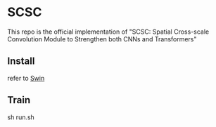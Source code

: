 # SCSC
This repo is the official implementation of "SCSC: Spatial Cross-scale Convolution Module to Strengthen both CNNs and Transformers"

## Install
refer to [Swin](https://github.com/microsoft/Swin-Transformer/blob/main/get_started.md)

## Train
sh run.sh

